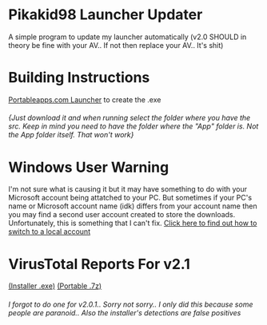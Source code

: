 # Pikakid98 Launcher Updater
A simple program to update my launcher automatically (v2.0 SHOULD in theory be fine with your AV.. If not then replace your AV.. It's shit)

<h1>Building Instructions</h1>

[Portableapps.com Launcher](https://portableapps.com/apps/development/portableapps.com_launcher)
to create the .exe
###### {Just download it and when running select the folder where you have the src. Keep in mind you need to have the folder where the "App" folder is. Not the App folder itself. That won't work}

<h1>Windows User Warning</h1>

I'm not sure what is causing it but it may have something to do with your Microsoft account being attatched to your PC. But sometimes if your PC's name or Microsoft account name (idk) differs from your account name then you may find a second user account created to store the downloads. Unfortunately, this is something that I can't fix. [Click here to find out how to switch to a local account](https://support.microsoft.com/en-us/windows/switch-your-windows-10-device-to-a-local-account-eb7e78a9-88ee-9bc3-8f06-831b56e339fd)

<h1>VirusTotal Reports For v2.1</h1>

[(Installer .exe)](https://www.virustotal.com/gui/file/50c5ee3fddbfa6e0bcfe7f34e21d54ef67697725c220066002dcfe56ea9c2131)
[(Portable .7z)](https://www.virustotal.com/gui/file/f3c804b0964d388a84c53a56b34c6d2d941200a82c495306e1246646ac20b46d)
###### I forgot to do one for v2.0.1.. Sorry not sorry.. I only did this because some people are paranoid.. Also the installer's detections are false positives
